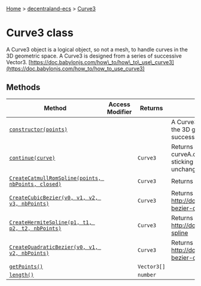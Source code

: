 [Home](./index) &gt; [decentraland-ecs](./decentraland-ecs.md) &gt; [Curve3](./decentraland-ecs.curve3.md)

# Curve3 class

A Curve3 object is a logical object, so not a mesh, to handle curves in the 3D geometric space. A Curve3 is designed from a series of successive Vector3. [https://doc.babylonjs.com/how\_to/how\_to\_use\_curve3](https://doc.babylonjs.com/how_to/how_to_use_curve3)

## Methods

|  Method | Access Modifier | Returns | Description |
|  --- | --- | --- | --- |
|  [`constructor(points)`](./decentraland-ecs.curve3.constructor.md) |  |  | A Curve3 object is a logical object, so not a mesh, to handle curves in the 3D geometric space. A Curve3 is designed from a series of successive Vector3. [Tutorial](http://doc.babylonjs.com/tutorials/How_to_use_Curve3#curve3-object) |
|  [`continue(curve)`](./decentraland-ecs.curve3.continue.md) |  | `Curve3` | Returns a new instance of Curve3 object : var curve = curveA.continue(curveB); This new Curve3 is built by translating and sticking the curveB at the end of the curveA. curveA and curveB keep unchanged. |
|  [`CreateCatmullRomSpline(points, nbPoints, closed)`](./decentraland-ecs.curve3.createcatmullromspline.md) |  | `Curve3` | Returns a Curve3 object along a CatmullRom Spline curve : |
|  [`CreateCubicBezier(v0, v1, v2, v3, nbPoints)`](./decentraland-ecs.curve3.createcubicbezier.md) |  | `Curve3` | Returns a Curve3 object along a Cubic Bezier curve : http://doc.babylonjs.com/tutorials/How\_to\_use\_Curve3\#cubic-bezier-curve |
|  [`CreateHermiteSpline(p1, t1, p2, t2, nbPoints)`](./decentraland-ecs.curve3.createhermitespline.md) |  | `Curve3` | Returns a Curve3 object along a Hermite Spline curve : http://doc.babylonjs.com/tutorials/How\_to\_use\_Curve3\#hermite-spline |
|  [`CreateQuadraticBezier(v0, v1, v2, nbPoints)`](./decentraland-ecs.curve3.createquadraticbezier.md) |  | `Curve3` | Returns a Curve3 object along a Quadratic Bezier curve : http://doc.babylonjs.com/tutorials/How\_to\_use\_Curve3\#quadratic-bezier-curve |
|  [`getPoints()`](./decentraland-ecs.curve3.getpoints.md) |  | `Vector3[]` |  |
|  [`length()`](./decentraland-ecs.curve3.length.md) |  | `number` |  |

